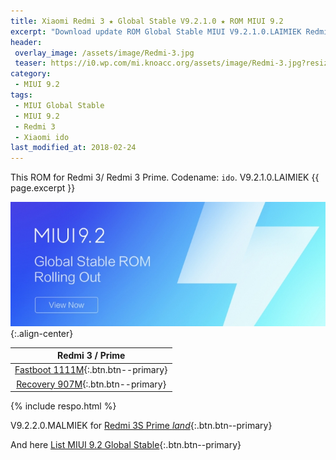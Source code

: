 ```yaml
---
title: Xiaomi Redmi 3 ★ Global Stable V9.2.1.0 ★ ROM MIUI 9.2
excerpt: "Download update ROM Global Stable MIUI V9.2.1.0.LAIMIEK Redmi 3 (ido). Recovery ROM (updater/.zip) Fastboot ROM (firmware/.tgz)"
header:
 overlay_image: /assets/image/Redmi-3.jpg
 teaser: https://i0.wp.com/mi.knoacc.org/assets/image/Redmi-3.jpg?resize=420,210
category:
 - MIUI 9.2
tags:
 - MIUI Global Stable
 - MIUI 9.2
 - Redmi 3
 - Xiaomi ido
last_modified_at: 2018-02-24
---
```

This ROM for Redmi 3/ Redmi 3 Prime. Codename: `ido`. V9.2.1.0.LAIMIEK {{ page.excerpt }}

![Redmi 3 MIUI V9.2.1.0 LAIMIEK](/assets/image/miui-92-stable.jpg){:.align-center}

| Redmi 3 / Prime |
|:------:|
| [Fastboot 1111M](bigota?ver=V9.2.1.0.LAIMIEK&type=ido_xhdpi_global_images&size=1111M&name=20180129.0000.00_5.1_global_0843a2170b.tgz){:.btn.btn--primary} |
| [Recovery 907M](bigota?ver=V9.2.1.0.LAIMIEK&type=miui_HM3Global&size=907M&name=e0fc04ee3d_5.1.zip){:.btn.btn--primary} |

{% include respo.html %}

V9.2.2.0.MALMIEK for [Redmi 3S Prime _land_](/global-stable-miui-922-redmi-3s-land-fastboot-recovery){:.btn.btn--primary}

And here [List MIUI 9.2 Global Stable](https://mi.knoacc.org/update-rom-miui-92-global-stable-full-changelog){:.btn.btn--primary}

